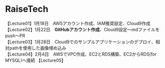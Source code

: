 # RaiseTech
【Lecture01】1月18日　AWSアカウント作成、IAM推奨設定、Cloud9作成  
【Lecture02】1月22日　**GitHubアカウント作成**、Cloud9設定～mdファイルをpush～PR  
【Lecture03】1月28日　Cloud9でのサンプルアプリケーションのデプロイ、相対pathを使用した画像埋め込み  
【Lecture04】2月4日　AWSでVPC作成、EC2とRDS構築、EC2からRDS(for MYSQL)へ接続
【Lecture05】